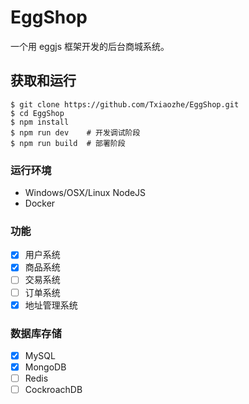 # EggShop

一个用 eggjs 框架开发的后台商城系统。

## 获取和运行
```shell
$ git clone https://github.com/Txiaozhe/EggShop.git
$ cd EggShop
$ npm install
$ npm run dev    # 开发调试阶段
$ npm run build  # 部署阶段
```
### 运行环境
* Windows/OSX/Linux  NodeJS
* Docker 

### 功能
- [x] 用户系统
- [x] 商品系统
- [ ] 交易系统
- [ ] 订单系统
- [x] 地址管理系统

### 数据库存储
- [x] MySQL
- [x] MongoDB
- [ ] Redis
- [ ] CockroachDB
